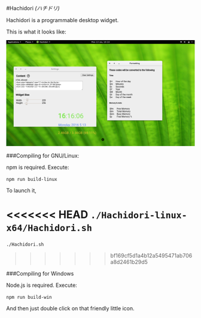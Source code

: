 #Hachidori *(ハチドリ)*

Hachidori is a programmable desktop widget.

This is what it looks like:

<img src="./images/scrot.png">

###Compiling for GNU/Linux:

npm is required. Execute:

`npm run build-linux`

To launch it,

<<<<<<< HEAD
`./Hachidori-linux-x64/Hachidori.sh`
=======
`./Hachidori.sh`
>>>>>>> bf169cf5d1a4b12a5495471ab706a8d2461b29d5

###Compiling for Windows

Node.js is required. Execute:

`npm run build-win`

And then just double click on that friendly little icon.